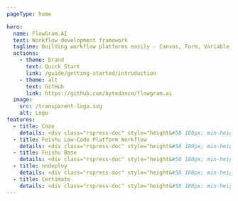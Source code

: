 ```yaml
---
pageType: home

hero:
  name: FlowGram.AI
  text: Workflow development framework
  tagline: Building workflow platforms easily - Canvas, Form, Variable, Materials
  actions:
    - theme: brand
      text: Quick Start
      link: /guide/getting-started/introduction
    - theme: alt
      text: GitHub
      link: https://github.com/bytedance/flowgram.ai
  image:
    src: /transparent-logo.svg
    alt: Logo
features:
  - title: Coze
    details: <div class="rspress-doc" style="height&#58 180px; min-height&#58 0px"><img class="medium-zoom-image" style="border-radius&#58 8px;" src="https://flowgram.ai/ref-coze-en.png" alt="Coze"/></div>
  - title: Feishu Low-Code Platform Workflow
    details: <div class="rspress-doc" style="height&#58 180px; min-height&#58 0px"><img class="medium-zoom-image" style="border-radius&#58 8px;" src="https://flowgram.ai/ref-apaas-en.png" alt="Feishu Low-Code Platform Workflow"/></div>
  - title: Feishu Base
    details: <div class="rspress-doc" style="height&#58 180px; min-height&#58 0px"><img class="medium-zoom-image" style="border-radius&#58 8px;" src="https://flowgram.ai/ref-bitable-en.png" alt="Feishu Base"/></div>
  - title: nndeploy
    details: <div class="rspress-doc" style="height&#58 180px; min-height&#58 0px"><img class="medium-zoom-image" style="border-radius&#58 8px;" src="https://flowgram.ai/ref-nndeploy.png" alt="nndeploy"/></div>
  - title: Certimate
    details: <div class="rspress-doc" style="height&#58 180px; min-height&#58 0px"><img class="medium-zoom-image" style="border-radius&#58 8px;" src="https://flowgram.ai/ref-certimate.png" alt="Certimate"/></div>
---
```

